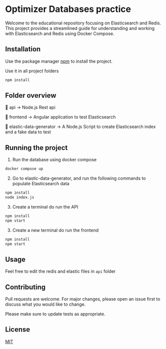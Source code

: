 # Optimizer Databases practice

Welcome to the educational repository focusing on Elasticsearch and Redis. This project provides a streamlined guide for understanding and working with Elasticsearch and Redis using Docker Compose.

## Installation

Use the package manager [npm](https://www.npmjs.com/) to install the project.

Use it in all project folders

```bash
npm install
```

## Folder overview

📂 api -> Node.js Rest api

📂 frontend -> Angular application to test Elasticsearch

📂 elastic-data-generator -> A Node.js Script to create Elasticsearch index and a fake data to test

## Running the project

1. Run the database using docker compose
```bash
docker compose up
```

2. Go to elastic-data-generator, and run the following commands to populate Elasticsearch data
```bash
npm install
node index.js
```

3. Create a terminal do run the API
```bash
npm install
npm start
```

3. Create a new terminal do run the frontend
```bash
npm install
npm start
```

## Usage
Feel free to edit the redis and elastic files in `api` folder

## Contributing

Pull requests are welcome. For major changes, please open an issue first
to discuss what you would like to change.

Please make sure to update tests as appropriate.

## License

[MIT](https://choosealicense.com/licenses/mit/)